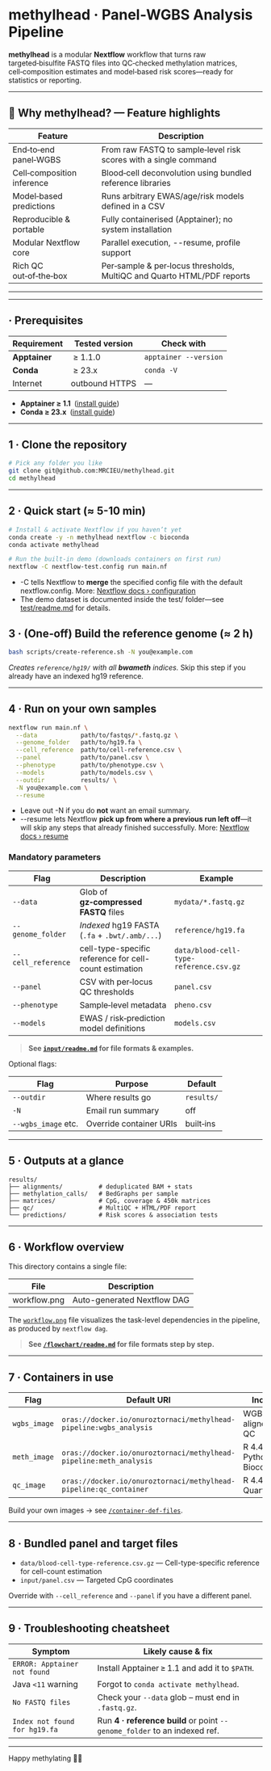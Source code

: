 # methylhead · Panel‑WGBS Analysis Pipeline

**methylhead** is a modular **Nextflow** workflow that turns raw targeted‑bisulfite FASTQ files into QC‑checked methylation matrices, cell‑composition estimates and model‑based risk scores—ready for statistics or reporting.

---
## 🌟 Why methylhead? — Feature highlights

| Feature                   |  Description                                                       |
|---------------------------|--------------------------------------------------------------------|
| End‑to‑end panel‑WGBS     |  From raw FASTQ to sample‑level risk scores with a single command |
| Cell‑composition inference|  Blood‑cell deconvolution using bundled reference libraries       |
| Model‑based predictions   |  Runs arbitrary EWAS/age/risk models defined in a CSV            |
| Reproducible & portable   |  Fully containerised (Apptainer); no system installation |
| Modular Nextflow core     |  Parallel execution, --resume, profile support                   |
| Rich QC out‑of‑the‑box    |  Per‑sample & per‑locus thresholds, MultiQC and Quarto HTML/PDF reports |

---
---

## · Prerequisites

| Requirement   | Tested version | Check with            |
| ------------- | -------------- | --------------------- |
| **Apptainer** |  ≥ 1.1.0       | `apptainer --version` |
| **Conda**     |  ≥ 23.x        | `conda -V`            |
| Internet      | outbound HTTPS | —                     |

* **Apptainer ≥ 1.1** ([install guide](https://apptainer.org/docs/))
* **Conda ≥ 23.x** ([install guide](https://docs.conda.io/en/latest/miniconda.html))

---

## 1 · Clone the repository

```bash
# Pick any folder you like
git clone git@github.com:MRCIEU/methylhead.git
cd methylhead
```

---

## 2 · Quick start (≈ 5-10 min)

```bash
# Install & activate Nextflow if you haven’t yet
conda create -y -n methylhead nextflow -c bioconda
conda activate methylhead

# Run the built‑in demo (downloads containers on first run)
nextflow -C nextflow-test.config run main.nf 
```
* -C <file> tells Nextflow to **merge** the specified config file with the default nextflow.config. More: [Nextflow docs › configuration](https://www.nextflow.io/docs/latest/config.html)
* The demo dataset is documented inside the test/ folder—see [test/readme.md](test/readme.md) for details.


## 3 · (One‑off) Build the reference genome (≈ 2 h)

```bash
bash scripts/create-reference.sh -N you@example.com
```

*Creates `reference/hg19/` with all **bwameth** indices.*
Skip this step if you already have an indexed hg19 reference.

---

## 4 · Run on your own samples

```bash
nextflow run main.nf \
  --data            path/to/fastqs/*.fastq.gz \
  --genome_folder   path/to/hg19.fa \
  --cell_reference  path/to/cell-reference.csv \
  --panel           path/to/panel.csv \
  --phenotype       path/to/phenotype.csv \
  --models          path/to/models.csv \
  --outdir          results/ \
  -N you@example.com \
  --resume
```
* Leave out -N if you do **not** want an email summary.
* --resume lets Nextflow **pick up from where a previous run left off**—it will skip any steps that already finished successfully. More: [Nextflow docs › resume](https://nextflow.io/docs/latest/cache-and-resume.html)

### Mandatory parameters

| Flag              | Description                                                | Example                                |
| ----------------- | ---------------------------------------------------------- | -------------------------------------- |
| `--data`          | Glob of **gz‑compressed FASTQ** files                      | `mydata/*.fastq.gz`                    |
| `--genome_folder` | *Indexed* hg19 FASTA (`.fa` + `.bwt/.amb/...`)             | `reference/hg19.fa`                    |
| `--cell_reference`| cell-type-specific reference for cell-count estimation     | `data/blood-cell-type-reference.csv.gz`|
| `--panel   `      | CSV with per‑locus QC thresholds                           | `panel.csv`                            |
| `--phenotype`     | Sample‑level metadata                                      | `pheno.csv`                            |
| `--models`        | EWAS / risk‑prediction model definitions                   | `models.csv`                           |
> **See [`input/readme.md`](input/readme.md) for file formats & examples.**   

Optional flags:

| Flag                | Purpose                 | Default    |
| ------------------- | ----------------------- | ---------- |
| `--outdir`          | Where results go        | `results/` |
| `-N`                | Email run summary       | off        |
| `--wgbs_image` etc. | Override container URIs | built‑ins  |

---

## 5 · Outputs at a glance

```
results/
├── alignments/          # deduplicated BAM + stats
├── methylation_calls/   # BedGraphs per sample
├── matrices/            # CpG, coverage & 450k matrices
├── qc/                  # MultiQC + HTML/PDF report
└── predictions/         # Risk scores & association tests
```

---

## 6 · Workflow overview

This directory contains a single file:

| File           | Description                   |
| -------------- | ---------------------------- |
| workflow.png   | Auto-generated Nextflow DAG   |

The [`workflow.png`](/flowchart/workflow.png) file visualizes the task-level dependencies in the pipeline, as produced by `nextflow dag`.
> **See [`/flowchart/readme.md`](/flowchart/readme.md) for file formats step by step.**
---

## 7 · Containers in use

| Flag         | Default URI                                                        | Includes                        |
| ------------ | ------------------------------------------------------------------ | ------------------------------- |
| `wgbs_image` | `oras://docker.io/onuroztornaci/methylhead-pipeline:wgbs_analysis` | WGBS aligners & QC              |
| `meth_image` | `oras://docker.io/onuroztornaci/methylhead-pipeline:meth_analysis` | R 4.4.3, Python 3, Bioconductor |
| `qc_image`   | `oras://docker.io/onuroztornaci/methylhead-pipeline:qc_container`  | R 4.4.1, Quarto                 |

Build your own images → see [`/container-def-files`](/container-def-files/readme.md).

---

## 8 · Bundled panel and target files

* `data/blood-cell-type-reference.csv.gz` — Cell-type-specific reference for cell-count estimation
* `input/panel.csv` — Targeted CpG coordinates

Override with `--cell_reference` and `--panel` if you have a different panel.

---

## 9 · Troubleshooting cheatsheet

| Symptom                       | Likely cause & fix                                                        |
| ----------------------------- | ------------------------------------------------------------------------- |
| `ERROR: Apptainer not found`  | Install Apptainer ≥ 1.1 and add it to `$PATH`.                            |
| Java `<11` warning            | Forgot to `conda activate methylhead`.                                    |
| `No FASTQ files`              | Check your `--data` glob – must end in `.fastq.gz`.                       |
| `Index not found for hg19.fa` | Run **4 · reference build** or point `--genome_folder` to an indexed ref. |

---

Happy methylating 🧬🚀
